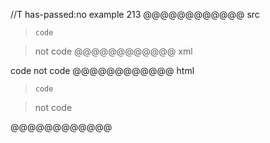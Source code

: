 //T has-passed:no
example 213
@@@@@@@@@@@@ src
>     code

>    not code
@@@@@@@@@@@@ xml
<?xml version="1.0" encoding="UTF-8"?>
<!DOCTYPE document SYSTEM "CommonMark.dtd">
<document xmlns="http://commonmark.org/xml/1.0">
  <block_quote>
    <code_block>code
</code_block>
  </block_quote>
  <block_quote>
    <paragraph>
      <text>not code</text>
    </paragraph>
  </block_quote>
</document>
@@@@@@@@@@@@ html
<blockquote>
<pre><code>code
</code></pre>
</blockquote>
<blockquote>
<p>not code</p>
</blockquote>
@@@@@@@@@@@@

